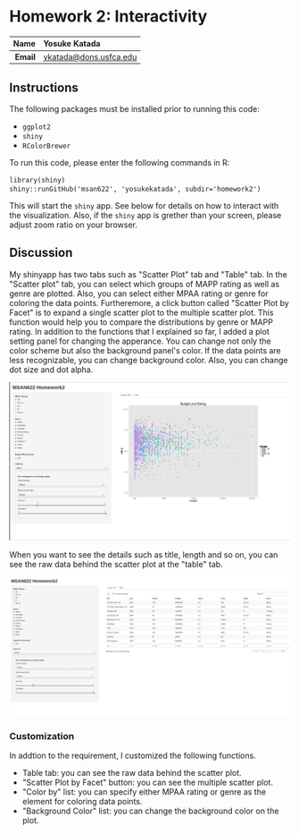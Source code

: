 Homework 2: Interactivity
==============================

| **Name**  | Yosuke Katada  |
|----------:|:-------------|
| **Email** | ykatada@dons.usfca.edu |

## Instructions ##

The following packages must be installed prior to running this code:

- `ggplot2`
- `shiny`
- `RColorBrewer`

To run this code, please enter the following commands in R:

```
library(shiny)
shiny::runGitHub('msan622', 'yosukekatada', subdir='homework2')
```

This will start the `shiny` app. See below for details on how to interact with the visualization.
Also, if the `shiny` app is grether than your screen, please adjust zoom ratio on your browser.

## Discussion ##

My shinyapp has two tabs such as "Scatter Plot" tab and "Table" tab. In the "Scatter plot" tab, you can select which groups of MAPP rating as well as genre are plotted. Also, you can select either MPAA rating or genre for coloring the data points. Furtheremore, a click button called "Scatter Plot by Facet" is to expand a single scatter plot to the multiple scatter plot. This function would help you to compare the distributions by genre or MAPP rating. In addition to the functions that I explained so far, I added a plot setting panel for changing the apperance. You can change not only the color scheme but also the background panel's color. If the data points are less recognizable, you can change background color. Also, you can change dot size and dot alpha.

![IMAGE](shinyapp_1.png)



When you want to see the details such as title, length and so on, you can see the raw data behind the scatter plot at the "table" tab.

![IMAGE](shinyapp_2.png)


### Customization ###
In addtion to the requirement, I customized the following functions.

- Table tab: you can see the raw data behind the scatter plot.
- "Scatter Plot by Facet" button: you can see the multiple scatter plot.
- "Color by" list: you can specify either MPAA rating or genre as the element for coloring data points.
- "Background Color" list: you can change the background color on the plot.

